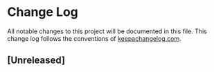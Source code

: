 # Change Log
All notable changes to this project will be documented in this
file. This change log follows the conventions
of [keepachangelog.com](http://keepachangelog.com/).

## [Unreleased]
